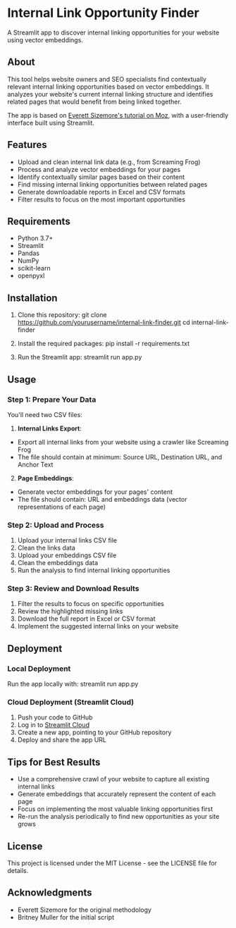 # Internal Link Opportunity Finder

A Streamlit app to discover internal linking opportunities for your website using vector embeddings.

## About

This tool helps website owners and SEO specialists find contextually relevant internal linking opportunities based on vector embeddings. It analyzes your website's current internal linking structure and identifies related pages that would benefit from being linked together.

The app is based on [Everett Sizemore's tutorial on Moz](https://moz.com/blog/internal-linking-opportunities-with-vector-embeddings), with a user-friendly interface built using Streamlit.

## Features

- Upload and clean internal link data (e.g., from Screaming Frog)
- Process and analyze vector embeddings for your pages
- Identify contextually similar pages based on their content
- Find missing internal linking opportunities between related pages
- Generate downloadable reports in Excel and CSV formats
- Filter results to focus on the most important opportunities

## Requirements

- Python 3.7+
- Streamlit
- Pandas
- NumPy
- scikit-learn
- openpyxl

## Installation

1. Clone this repository:
git clone https://github.com/yourusername/internal-link-finder.git
cd internal-link-finder

2. Install the required packages:
pip install -r requirements.txt

3. Run the Streamlit app:
streamlit run app.py

## Usage

### Step 1: Prepare Your Data

You'll need two CSV files:

1. **Internal Links Export**:
- Export all internal links from your website using a crawler like Screaming Frog
- The file should contain at minimum: Source URL, Destination URL, and Anchor Text

2. **Page Embeddings**:
- Generate vector embeddings for your pages' content
- The file should contain: URL and embeddings data (vector representations of each page)

### Step 2: Upload and Process

1. Upload your internal links CSV file
2. Clean the links data
3. Upload your embeddings CSV file
4. Clean the embeddings data
5. Run the analysis to find internal linking opportunities

### Step 3: Review and Download Results

1. Filter the results to focus on specific opportunities
2. Review the highlighted missing links
3. Download the full report in Excel or CSV format
4. Implement the suggested internal links on your website

## Deployment

### Local Deployment

Run the app locally with:
streamlit run app.py

### Cloud Deployment (Streamlit Cloud)

1. Push your code to GitHub
2. Log in to [Streamlit Cloud](https://streamlit.io/cloud)
3. Create a new app, pointing to your GitHub repository
4. Deploy and share the app URL

## Tips for Best Results

- Use a comprehensive crawl of your website to capture all existing internal links
- Generate embeddings that accurately represent the content of each page
- Focus on implementing the most valuable linking opportunities first
- Re-run the analysis periodically to find new opportunities as your site grows

## License

This project is licensed under the MIT License - see the LICENSE file for details.

## Acknowledgments

- Everett Sizemore for the original methodology
- Britney Muller for the initial script
